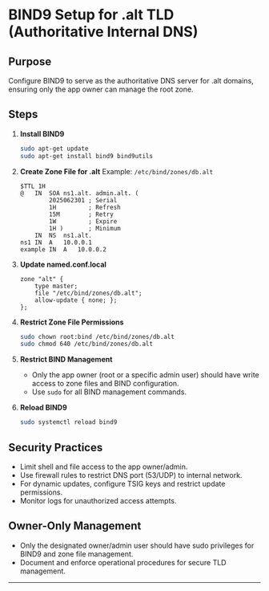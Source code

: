 # BIND9 Setup for .alt TLD (Authoritative Internal DNS)

## Purpose
Configure BIND9 to serve as the authoritative DNS server for .alt domains, ensuring only the app owner can manage the root zone.

## Steps

1. **Install BIND9**
   ```bash
   sudo apt-get update
   sudo apt-get install bind9 bind9utils
   ```

2. **Create Zone File for .alt**
   Example: `/etc/bind/zones/db.alt`
   ```
   $TTL 1H
   @   IN  SOA ns1.alt. admin.alt. (
           2025062301 ; Serial
           1H         ; Refresh
           15M        ; Retry
           1W         ; Expire
           1H )       ; Minimum
       IN  NS  ns1.alt.
   ns1 IN  A   10.0.0.1
   example IN  A   10.0.0.2
   ```

3. **Update named.conf.local**
   ```
   zone "alt" {
       type master;
       file "/etc/bind/zones/db.alt";
       allow-update { none; };
   };
   ```

4. **Restrict Zone File Permissions**
   ```bash
   sudo chown root:bind /etc/bind/zones/db.alt
   sudo chmod 640 /etc/bind/zones/db.alt
   ```

5. **Restrict BIND Management**
   - Only the app owner (root or a specific admin user) should have write access to zone files and BIND configuration.
   - Use `sudo` for all BIND management commands.

6. **Reload BIND9**
   ```bash
   sudo systemctl reload bind9
   ```

## Security Practices

- Limit shell and file access to the app owner/admin.
- Use firewall rules to restrict DNS port (53/UDP) to internal network.
- For dynamic updates, configure TSIG keys and restrict update permissions.
- Monitor logs for unauthorized access attempts.

## Owner-Only Management

- Only the designated owner/admin user should have sudo privileges for BIND9 and zone file management.
- Document and enforce operational procedures for secure TLD management.

---

